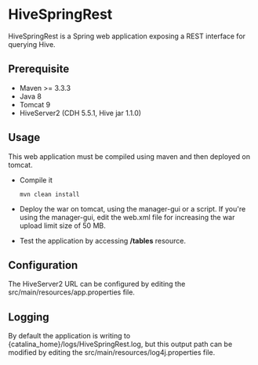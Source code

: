 # HiveSpringRest
HiveSpringRest is a Spring web application exposing a REST interface for querying Hive.

## Prerequisite
* Maven >= 3.3.3
* Java 8
* Tomcat 9
* HiveServer2 (CDH 5.5.1, Hive jar 1.1.0)

## Usage
This web application must be compiled using maven and then deployed on tomcat.
* Compile it

  ```
  mvn clean install
  ```
* Deploy the war on tomcat, using the manager-gui or a script. If you're using the manager-gui, edit the web.xml
file for increasing the war upload limit size of 50 MB.
* Test the application by accessing **/tables** resource.

## Configuration
The HiveServer2 URL can be configured by editing the src/main/resources/app.properties file.

## Logging
By default the application is writing to {catalina_home}/logs/HiveSpringRest.log, but this output path can be modified 
by editing the src/main/resources/log4j.properties file.